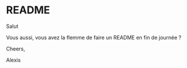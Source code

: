 # README

Salut

Vous aussi, vous avez la flemme de faire un README en fin de journée ?

Cheers,

Alexis